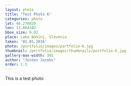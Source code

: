 ```yaml
---
layout: photo
title: "Test Photo 6"
categories: photo
lat: 46.278820
lon: 13.864382
bbox_size: 0.02
place: Lake Bohinj, Slovenia
taken: '01.01.2016'
photo: /portfolio/images/portfolio-6.jpg
thumbnail: /portfolio/images/thumbnails/portfolio-6.jpg
gallery-max-width: 301
author: "Jochen Jacobs"
order: 1.5
---
```


This is a test photo
